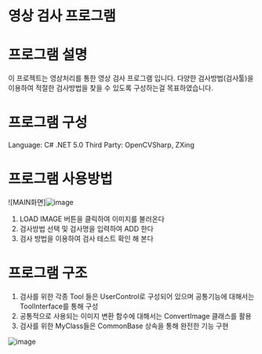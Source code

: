 # 영상 검사 프로그램
#
# 프로그램 설명
이 프로젝트는 영상처리를 통한 영상 검사 프로그램 입니다.
다양한 검사방법(검사툴)을 이용하여 적절한 검사방법을 찾을 수 있도록 구성하는걸 목표하였습니다.
#
# 프로그램 구성
Language: C# .NET 5.0 
Third Party: OpenCVSharp, ZXing
#
# 프로그램 사용방법
![MAIN화면]![image](https://user-images.githubusercontent.com/22908223/136704868-2429ade7-c4f7-4af7-b402-b33c8e2a50d3.png)

1. LOAD IMAGE 버튼을 클릭하여 이미지를 불러온다
2. 검사방법 선택 및 검사명을 입력하여 ADD 한다
3. 검사 방법을 이용하여 검사 테스트 확인 해 본다
#
# 프로그램 구조
1. 검사를 위한 각종 Tool 들은 UserControl로 구성되어 있으며 공통기능에 대해서는 ToolInterface를 통해 구성
2. 공통적으로 사용되는 이미지 변환 함수에 대해서는 ConvertImage 클래스를 활용
3. 검사를 위한 MyClass들은 CommonBase 상속을 통해 완전한 기능 구현

![image](https://user-images.githubusercontent.com/22908223/136705655-caab401c-c416-47f7-8800-36c05deb2783.png)
